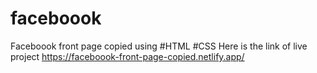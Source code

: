 # faceboook
Faceboook front page copied using #HTML #CSS
Here is the link of live project https://faceboook-front-page-copied.netlify.app/
